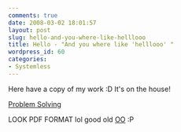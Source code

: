 ```yaml
---
comments: true
date: 2008-03-02 18:01:57
layout: post
slug: hello-and-you-where-like-helllooo
title: Hello - "And you where like 'helllooo' "
wordpress_id: 60
categories:
- Systemless
---
```


Here have a copy of my work :D It's on the house!

[Problem Solving](http://www.nationpigeon.com/wordpress/wp-content/uploads/2008/03/ma1s02-coursework-one.pdf)

LOOK PDF FORMAT lol good old [](http://www.openoffice.org)[OO](http://www.openoffice.org) :P
